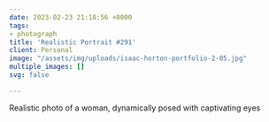 ```yaml
---
date: 2023-02-23 21:18:56 +0000
tags:
- photograph
title: 'Realistic Portrait #291'
client: Personal
image: "/assets/img/uploads/isaac-horton-portfolio-2-05.jpg"
multiple_images: []
svg: false

---
```

Realistic photo of a woman, dynamically posed with captivating eyes